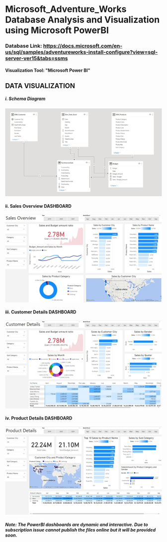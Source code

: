 # Microsoft_Adventure_Works Database Analysis and Visualization using Microsoft PowerBI

### Database Link: https://docs.microsoft.com/en-us/sql/samples/adventureworks-install-configure?view=sql-server-ver15&tabs=ssms

#### Visualization Tool: "Microsoft Power BI"

## DATA VISUALIZATION
##### i. Schema Diagram
![1  Model Relations](https://github.com/Vatsal7750/Data-Analytics-Project/blob/main/PowerBI/Images/Model.jpg)

#### ii. Sales Overview DASHBOARD
![2  Sales Overview](https://github.com/Vatsal7750/Data-Analytics-Project/blob/main/PowerBI/Images/Sales_Overview.jpg)

#### iii. Customer Details DASHBOARD
![3  Customer Details](https://github.com/Vatsal7750/Data-Analytics-Project/blob/main/PowerBI/images/Customer_Details.jpg)

#### iv. Product Details DASHBOARD
![4  Product Details](https://github.com/Vatsal7750/Data-Analytics-Project/blob/main/PowerBI/Images/Product_Details.jpg)



##### Note: *The PowerBI dashboards are dynamic and interactive. Due to subscription issue cannot publish the files online but it will be provided soon.*
